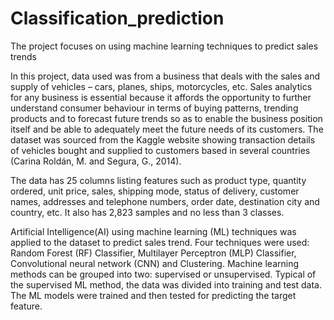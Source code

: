 # Classification_prediction
The project focuses on using machine learning techniques to predict sales trends

In this project, data used was from a business that deals with the sales and supply of vehicles – cars, planes, ships, motorcycles, etc. Sales analytics for any business is essential because it affords the opportunity to further understand consumer behaviour in terms of buying patterns, trending products and to forecast future trends so as to enable the business position itself and be able to adequately meet the future needs of its customers. The dataset was sourced from the Kaggle website showing transaction details of vehicles bought and supplied to customers based in several countries (Carina Roldán, M. and Segura, G., 2014).

The data has 25 columns listing features such as product type, quantity ordered, unit price, sales, shipping mode, status of delivery, customer names, addresses and telephone numbers, order date, destination city and country, etc. It also has 2,823 samples and no less than 3 classes.

Artificial Intelligence(AI) using machine learning (ML) techniques was applied to the dataset to predict sales trend. Four techniques were used: Random Forest (RF) Classifier, Multilayer Perceptron (MLP) Classifier, Convolutional neural network (CNN) and Clustering. Machine learning methods can be grouped into two: supervised or unsupervised. Typical of the supervised ML method, the data was divided into training and test data. The ML models were trained and then tested for predicting the target feature.
